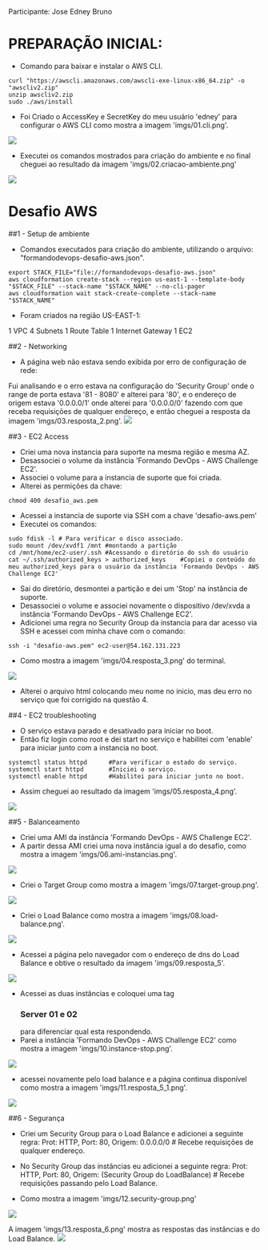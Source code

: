 Participante: Jose Edney Bruno

# PREPARAÇÃO INICIAL:

- Comando para baixar e instalar o AWS CLI.

```
curl "https://awscli.amazonaws.com/awscli-exe-linux-x86_64.zip" -o "awscliv2.zip"
unzip awscliv2.zip
sudo ./aws/install
```

- Foi Criado o AccessKey e SecretKey do meu usuário 'edney' para configurar o AWS CLI como mostra a imagem 'imgs/01.cli.png'.
<img src="imgs/01.cli.png" />

- Executei os comandos mostrados para criação do ambiente e no final cheguei ao resultado da imagem 'imgs/02.criacao-ambiente.png'
<img src="imgs/02.criacao-ambiente.png" />

# Desafio AWS

##1 - Setup de ambiente

- Comandos executados para criação do ambiente, utilizando o arquivo: "formandodevops-desafio-aws.json".

```
export STACK_FILE="file://formandodevops-desafio-aws.json"
aws cloudformation create-stack --region us-east-1 --template-body "$STACK_FILE" --stack-name "$STACK_NAME" --no-cli-pager
aws cloudformation wait stack-create-complete --stack-name "$STACK_NAME"
```
- Foram criados na região US-EAST-1:

1 VPC
4 Subnets
1 Route Table
1 Internet Gateway
1 EC2

##2 - Networking

- A página web não estava sendo exibida por erro de configuração de rede:

Fui analisando e o erro estava na configuração do 'Security Group' onde o range de porta estava '81 - 8080' e alterei para '80', e o endereço de origem estava '0.0.0.0/1' onde alterei para '0.0.0.0/0' fazendo com que receba requisições de qualquer endereço, e então cheguei a resposta da imagem 'imgs/03.resposta_2.png'.
<img src="imgs/03.resposta_2.png" />

##3 - EC2 Access

- Criei uma nova instancia para suporte na mesma região e mesma AZ.
- Desassociei o volume da instância 'Formando DevOps - AWS Challenge EC2'.
- Associei o volume para a instancia de suporte que foi criada.
- Alterei as permições da chave:
```
chmod 400 desafio_aws.pem
```

- Acessei a instancia de suporte via SSH com a chave 'desafio-aws.pem'
- Executei os comandos:
```
sudo fdisk -l # Para verificar o disco associado.
sudo mount /dev/xvdf1 /mnt #montando a partição
cd /mnt/home/ec2-user/.ssh #Acessando o diretório do ssh do usuário
cat ~/.ssh/authorized_keys > authorized_keys    #Copiei o conteúdo do meu authorized_keys para o usuário da instância 'Formando DevOps - AWS Challenge EC2'
```

- Sai do diretório, desmontei a partição e dei um 'Stop' na instância de suporte.
- Desassociei o volume e associei novamente o dispositivo /dev/xvda a instância 'Formando DevOps - AWS Challenge EC2'.
- Adicionei uma regra no Security Group da instancia para dar acesso via SSH e acessei com minha chave com o comando:
```
ssh -i "desafio-aws.pem" ec2-user@54.162.131.223
```
- Como mostra a imagem 'imgs/04.resposta_3.png' do terminal.
<img src="imgs/04.resposta_3.png" />

- Alterei o arquivo html colocando meu nome no inicio, mas deu erro no serviço que foi corrigido na questão 4.

##4 - EC2 troubleshooting

- O serviço estava parado e desativado para iniciar no boot.
- Então fiz login como root e dei start no serviço e habilitei com 'enable' para iniciar junto com a instancia no boot.
```
systemctl status httpd      #Para verificar o estado do serviço.
systemctl start httpd       #Iniciei o serviço.
systemctl enable httpd      #Habilitei para iniciar junto no boot.
```

- Assim cheguei ao resultado da imagem 'imgs/05.resposta_4.png'.
<img src="imgs/05.resposta_4.png" />

##5 - Balanceamento

- Criei uma AMI da instância 'Formando DevOps - AWS Challenge EC2'.
- A partir dessa AMI criei uma nova instância igual a do desafio, como mostra a imagem 'imgs/06.ami-instancias.png'.
<img src="imgs/06.ami-instancias.png" />

- Criei o Target Group como mostra a imagem 'imgs/07.target-group.png'.
<img src="imgs/07.target-group.png'" />

- Criei o Load Balance como mostra a imagem 'imgs/08.load-balance.png'.
<img src="imgs/08.load-balance.png" />

- Acessei a página pelo navegador com o endereço de dns do Load Balance e obtive o resultado da imagem 'imgs/09.resposta_5'.
<img src="imgs/09.resposta_5" />

- Acessei as duas instâncias e coloquei uma tag <h3>Server 01 e 02</h3> para diferenciar qual esta respondendo.
- Parei a instância 'Formando DevOps - AWS Challenge EC2' como mostra a imagem  'imgs/10.instance-stop.png'.
<img src="imgs/10.instance-stop.png" />

- acessei novamente pelo load balance e a página continua disponível como mostra a imagem 'imgs/11.resposta_5_1.png'.
<img src="imgs/11.resposta_5_1.png" />

##6 - Segurança

- Criei um Security Group para o Load Balance e adicionei a seguinte regra:
Prot: HTTP, Port: 80, Origem: 0.0.0.0/0     # Recebe requisições de qualquer endereço.

- No Security Group das instâncias eu adicionei a seguinte regra:
Prot: HTTP, Port: 80, Origem: (Security Group do LoadBalance)     # Recebe requisições passando pelo Load Balance.
- Como mostra a imagem 'imgs/12.security-group.png'
<img src="imgs/12.security-group.png" />

A imagem 'imgs/13.resposta_6.png' mostra as respostas das instâncias e do Load Balance.
<img src="imgs/13.resposta_6.png" />
